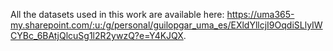 All the datasets used in this work are available here: https://uma365-my.sharepoint.com/:u:/g/personal/guilopgar_uma_es/EXldYllcjI9OqdiSLlyIWCYBc_6BAtjQlcuSg1l2R2ywzQ?e=Y4KJQX.
